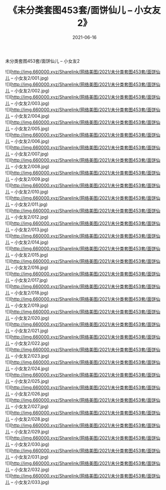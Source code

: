 ﻿---
layout: post
title:  《未分类套图453套/面饼仙儿 – 小女友2》
date:   2021-06-16
img: http://img.660000.xyz/Sharelink/网络美图/2021/未分类套图453套/面饼仙儿 – 小女友2/000.jpg
categories: [美女, 清纯, 唯美]
---

未分类套图453套/面饼仙儿 – 小女友2

 ![](http://img.660000.xyz/Sharelink/网络美图/2021/未分类套图453套/面饼仙儿 – 小女友2/001.jpg) <br>![](http://img.660000.xyz/Sharelink/网络美图/2021/未分类套图453套/面饼仙儿 – 小女友2/002.jpg) <br>![](http://img.660000.xyz/Sharelink/网络美图/2021/未分类套图453套/面饼仙儿 – 小女友2/003.jpg) <br>![](http://img.660000.xyz/Sharelink/网络美图/2021/未分类套图453套/面饼仙儿 – 小女友2/004.jpg) <br>![](http://img.660000.xyz/Sharelink/网络美图/2021/未分类套图453套/面饼仙儿 – 小女友2/005.jpg) <br>![](http://img.660000.xyz/Sharelink/网络美图/2021/未分类套图453套/面饼仙儿 – 小女友2/006.jpg) <br>![](http://img.660000.xyz/Sharelink/网络美图/2021/未分类套图453套/面饼仙儿 – 小女友2/007.jpg) <br>![](http://img.660000.xyz/Sharelink/网络美图/2021/未分类套图453套/面饼仙儿 – 小女友2/008.jpg) <br>![](http://img.660000.xyz/Sharelink/网络美图/2021/未分类套图453套/面饼仙儿 – 小女友2/009.jpg) <br>![](http://img.660000.xyz/Sharelink/网络美图/2021/未分类套图453套/面饼仙儿 – 小女友2/010.jpg) <br>![](http://img.660000.xyz/Sharelink/网络美图/2021/未分类套图453套/面饼仙儿 – 小女友2/011.jpg) <br>![](http://img.660000.xyz/Sharelink/网络美图/2021/未分类套图453套/面饼仙儿 – 小女友2/012.jpg) <br>![](http://img.660000.xyz/Sharelink/网络美图/2021/未分类套图453套/面饼仙儿 – 小女友2/013.jpg) <br>![](http://img.660000.xyz/Sharelink/网络美图/2021/未分类套图453套/面饼仙儿 – 小女友2/014.jpg) <br>![](http://img.660000.xyz/Sharelink/网络美图/2021/未分类套图453套/面饼仙儿 – 小女友2/015.jpg) <br>![](http://img.660000.xyz/Sharelink/网络美图/2021/未分类套图453套/面饼仙儿 – 小女友2/016.jpg) <br>![](http://img.660000.xyz/Sharelink/网络美图/2021/未分类套图453套/面饼仙儿 – 小女友2/017.jpg) <br>![](http://img.660000.xyz/Sharelink/网络美图/2021/未分类套图453套/面饼仙儿 – 小女友2/018.jpg) <br>![](http://img.660000.xyz/Sharelink/网络美图/2021/未分类套图453套/面饼仙儿 – 小女友2/019.jpg) <br>![](http://img.660000.xyz/Sharelink/网络美图/2021/未分类套图453套/面饼仙儿 – 小女友2/020.jpg) <br>![](http://img.660000.xyz/Sharelink/网络美图/2021/未分类套图453套/面饼仙儿 – 小女友2/021.jpg) <br>![](http://img.660000.xyz/Sharelink/网络美图/2021/未分类套图453套/面饼仙儿 – 小女友2/022.jpg) <br>![](http://img.660000.xyz/Sharelink/网络美图/2021/未分类套图453套/面饼仙儿 – 小女友2/023.jpg) <br>![](http://img.660000.xyz/Sharelink/网络美图/2021/未分类套图453套/面饼仙儿 – 小女友2/024.jpg) <br>![](http://img.660000.xyz/Sharelink/网络美图/2021/未分类套图453套/面饼仙儿 – 小女友2/025.jpg) <br>![](http://img.660000.xyz/Sharelink/网络美图/2021/未分类套图453套/面饼仙儿 – 小女友2/026.jpg) <br>![](http://img.660000.xyz/Sharelink/网络美图/2021/未分类套图453套/面饼仙儿 – 小女友2/027.jpg) <br>![](http://img.660000.xyz/Sharelink/网络美图/2021/未分类套图453套/面饼仙儿 – 小女友2/028.jpg) <br>![](http://img.660000.xyz/Sharelink/网络美图/2021/未分类套图453套/面饼仙儿 – 小女友2/029.jpg) <br>![](http://img.660000.xyz/Sharelink/网络美图/2021/未分类套图453套/面饼仙儿 – 小女友2/030.jpg) <br>![](http://img.660000.xyz/Sharelink/网络美图/2021/未分类套图453套/面饼仙儿 – 小女友2/031.jpg) <br>![](http://img.660000.xyz/Sharelink/网络美图/2021/未分类套图453套/面饼仙儿 – 小女友2/032.jpg) <br>![](http://img.660000.xyz/Sharelink/网络美图/2021/未分类套图453套/面饼仙儿 – 小女友2/033.jpg) <br>